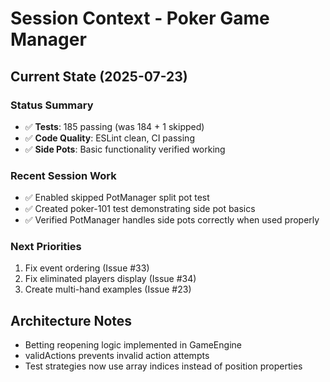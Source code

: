 # Session Context - Poker Game Manager

## Current State (2025-07-23)

### Status Summary
- ✅ **Tests**: 185 passing (was 184 + 1 skipped)
- ✅ **Code Quality**: ESLint clean, CI passing
- ✅ **Side Pots**: Basic functionality verified working

### Recent Session Work
- ✅ Enabled skipped PotManager split pot test
- ✅ Created poker-101 test demonstrating side pot basics
- ✅ Verified PotManager handles side pots correctly when used properly

### Next Priorities
1. Fix event ordering (Issue #33)
2. Fix eliminated players display (Issue #34)  
3. Create multi-hand examples (Issue #23)

## Architecture Notes
- Betting reopening logic implemented in GameEngine
- validActions prevents invalid action attempts
- Test strategies now use array indices instead of position properties
